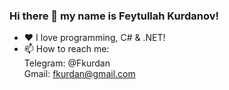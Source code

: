 ### Hi there 👋 my name is Feytullah Kurdanov!
- :heart: I love programming, C# & .NET!
- 📫 How to reach me: <br/>
  Telegram: @Fkurdan <br/>
  Gmail: fkurdan@gmail.com

